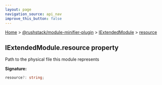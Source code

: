 ```yaml
---
layout: page
navigation_source: api_nav
improve_this_button: false
---
```



[Home](./index.md) &gt; [@rushstack/module-minifier-plugin](./module-minifier-plugin.md) &gt; [IExtendedModule](./module-minifier-plugin.iextendedmodule.md) &gt; [resource](./module-minifier-plugin.iextendedmodule.resource.md)

## IExtendedModule.resource property

Path to the physical file this module represents

<b>Signature:</b>

```typescript
resource?: string;
```
